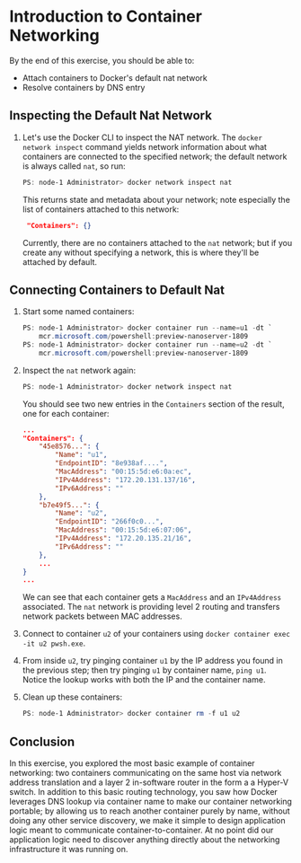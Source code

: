 # Introduction to Container Networking

By the end of this exercise, you should be able to:

 - Attach containers to Docker's default nat network
 - Resolve containers by DNS entry

## Inspecting the Default Nat Network

1.  Let's use the Docker CLI to inspect the NAT network. The `docker network inspect` command yields network information about what containers are connected to the specified network; the default network is always called `nat`, so run:

    ```powershell
    PS: node-1 Administrator> docker network inspect nat
    ```

    This returns state and metadata about your network; note especially the list of containers attached to this network:

    ```json
     "Containers": {}
    ```

    Currently, there are no containers attached to the `nat` network; but if you create any without specifying a network, this is where they'll be attached by default.

## Connecting Containers to Default Nat

1.  Start some named containers:

    ```powershell
    PS: node-1 Administrator> docker container run --name=u1 -dt `
        mcr.microsoft.com/powershell:preview-nanoserver-1809
    PS: node-1 Administrator> docker container run --name=u2 -dt `
        mcr.microsoft.com/powershell:preview-nanoserver-1809
    ```

2.  Inspect the `nat` network again:

    ```powershell
    PS: node-1 Administrator> docker network inspect nat
    ```

    You should see two new entries in the `Containers` section of the result, one for each container:
    
    ```json
    ...
    "Containers": {
        "45e8576...": {
            "Name": "u1",
            "EndpointID": "8e938af....",
            "MacAddress": "00:15:5d:e6:0a:ec",
            "IPv4Address": "172.20.131.137/16",
            "IPv6Address": ""
        },
        "b7e49f5...": {
            "Name": "u2",
            "EndpointID": "266f0c0...",
            "MacAddress": "00:15:5d:e6:07:06",
            "IPv4Address": "172.20.135.21/16",
            "IPv6Address": ""
        },
        ...
    }
    ...
    ```
    
    We can see that each container gets a `MacAddress` and an `IPv4Address` associated. The `nat` network is providing level 2 routing and transfers network packets between MAC addresses.

3.  Connect to container `u2` of your containers using `docker container exec -it u2 pwsh.exe`. 

4.  From inside `u2`, try pinging container `u1` by the IP address you found in the previous step; then try pinging `u1` by container name, `ping u1`. Notice the lookup works with both the IP and the container name.

5.  Clean up these containers:

    ```powershell
    PS: node-1 Administrator> docker container rm -f u1 u2
    ```

## Conclusion

In this exercise, you explored the most basic example of container networking: two containers communicating on the same host via network address translation and a layer 2 in-software router in the form a a Hyper-V switch. In addition to this basic routing technology, you saw how Docker leverages DNS lookup via container name to make our container networking portable; by allowing us to reach another container purely by name, without doing any other service discovery, we make it simple to design application logic meant to communicate container-to-container. At no point did our application logic need to discover anything directly about the networking infrastructure it was running on.
